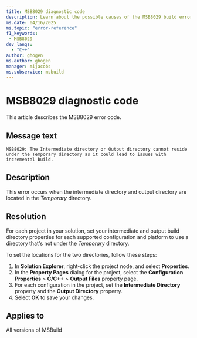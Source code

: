```yaml
---
title: MSB8029 diagnostic code
description: Learn about the possible causes of the MSB8029 build error and get troubleshooting tips.
ms.date: 04/16/2025
ms.topic: "error-reference"
f1_keywords:
 - MSB8029
dev_langs:
  - "C++"
author: ghogen
ms.author: ghogen
manager: mijacobs
ms.subservice: msbuild
---
```

# MSB8029 diagnostic code

<!-- :::ErrorDefinitionDescription::: -->
<!-- :::editable-content name="introDescription"::: -->
This article describes the MSB8029 error code.
<!-- :::editable-content-end::: -->

## Message text

`MSB8029: The Intermediate directory or Output directory cannot reside under the Temporary directory as it could lead to issues with incremental build.`

## Description

This error occurs when the intermediate directory and output directory are located in the *Temporary* directory.

## Resolution

For each project in your solution, set your intermediate and output build directory properties for each supported configuration and platform to use a directory that's not under the *Temporary* directory.

To set the locations for the two directories, follow these steps:

1. In **Solution Explorer**, right-click the project node, and select **Properties**.
1. In the **Property Pages** dialog for the project, select the **Configuration Properties** > **C/C++** > **Output Files** property page.
1. For each configuration in the project, set the **Intermediate Directory** property and the **Output Directory** property.
1. Select **OK** to save your changes.

## Applies to

All versions of MSBuild
